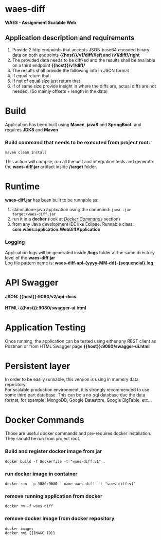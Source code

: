 # waes-diff
**WAES - Assignment Scalable Web**


## Application description and requirements
1. Provide 2 http endpoints that accepts JSON base64 encoded binary data on both endpoints
**{{host}}/v1/diff/<ID>/left and <host>/v1/diff/<ID>/right**
2. The provided data needs to be diff-ed and the results shall be available on a third endpoint
**{{host}}/v1/diff/<ID>**
3. The results shall provide the following info in JSON format
4. If equal return that
5. If not of equal size just return that
6. If of same size provide insight in where the diffs are, actual diffs are not needed. (So mainly offsets + length in the data)


# Build
Application has been built using **Maven**, **java8** and **SpringBoot**. and requires **JDK8** and **Maven**

### Build command that needs to be executed from project root:
`maven clean install` 

This action will compile, run all the unit and integration tests and generate the **waes-diff.jar** artifact inside **/target** folder.


# Runtime
**waes-diff.jar** has been built to be runnable as:
 
1. stand alone java application using the command:  `java -jar target/waes-diff.jar`
2. run it in a **docker** (look at [*Docker Commands*](#docker-commands) section)
3. from any Java development IDE like Eclipse. Runnable class: **com.waes.application.WebDiffApplication** 

### Logging
Application logs will be generated inside **/logs** folder at the same directory level of the **waes-diff.jar**  
Log file pattern name is: **waes-diff-apl-{yyyy-MM-dd}-{sequencial}.log** 


# API Swagger
#### JSON: {{host}}:9080/v2/api-docs
#### HTML: {{host}}:9080/swagger-ui.html
 

# Application Testing

Once running, the application can be tested using either any REST client as Postman or from HTML Swagger page **{{host}}:9080/swagger-ui.html**


# Persistent layer

In order to be easily runnable, this version is using in memory data repository.    
For scalable production environment, it is strongly recommended to use some third part database. 
This can be a no-sql database due the data format, for example: MongoDB, Google Datastore, Google BigTable, etc...


# Docker Commands

Those are useful docker commands and pre-requires docker installation.
They should be run from project root.
 
### Build and register docker image from jar
`docker build -f Dockerfile -t "waes-diff:v1" .`

### run docker image in container
`docker run  -p 9080:9080 --name waes-diff  -t "waes-diff:v1"` 

### remove running application from docker
`docker rm -f waes-diff`

### remove docker image from docker repository
```
docker images
docker rmi {{IMAGE ID}}
```

